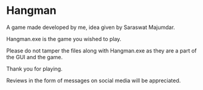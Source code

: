 # Hangman
A game made developed by me, idea given by Saraswat Majumdar.

Hangman.exe is the game you wished to play.

Please do not tamper the files along with Hangman.exe as they are a part of the GUI and the game.

Thank you for playing.

Reviews in the form of messages on social media will be appreciated.
